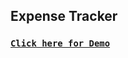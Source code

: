 ## Expense Tracker

### [**`Click here for Demo`**](https://coderushnepal.github.io/YunikaBajracharya/javascript/12.expense_tracker/)
